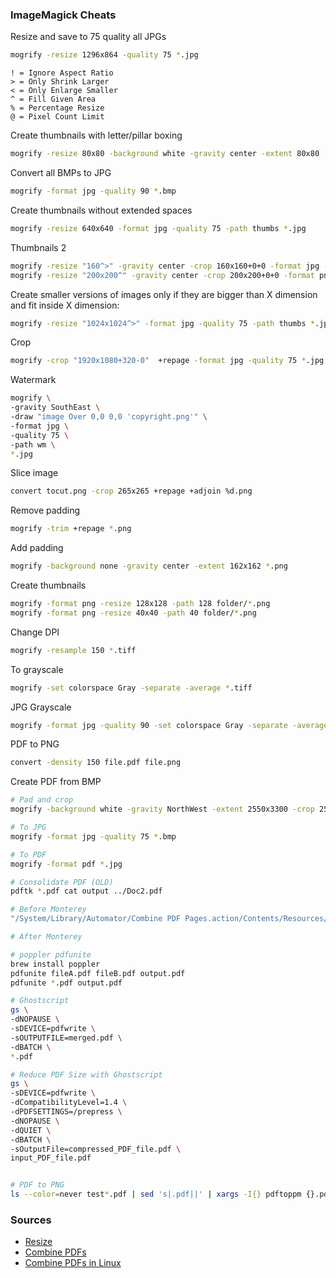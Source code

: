 ### ImageMagick Cheats

Resize and save to 75 quality all JPGs
```sh
mogrify -resize 1296x864 -quality 75 *.jpg
```

```
! = Ignore Aspect Ratio
> = Only Shrink Larger
< = Only Enlarge Smaller
^ = Fill Given Area
% = Percentage Resize
@ = Pixel Count Limit
```

Create thumbnails with letter/pillar boxing
```sh
mogrify -resize 80x80 -background white -gravity center -extent 80x80 -format jpg -quality 75 -path thumbs *.jpg
```

Convert all BMPs to JPG
```sh
mogrify -format jpg -quality 90 *.bmp
```

Create thumbnails without extended spaces
```sh
mogrify -resize 640x640 -format jpg -quality 75 -path thumbs *.jpg
```

Thumbnails 2
```sh
mogrify -resize "160^>" -gravity center -crop 160x160+0+0 -format jpg -quality 75  *.jpg
mogrify -resize "200x200^" -gravity center -crop 200x200+0+0 -format png *.psd
```

Create smaller versions of images only if they are bigger than X dimension and fit inside X dimension:
```sh
mogrify -resize "1024x1024^>" -format jpg -quality 75 -path thumbs *.jpg
```

Crop
```sh
mogrify -crop "1920x1080+320-0"  +repage -format jpg -quality 75 *.jpg
```

Watermark
```sh
mogrify \
-gravity SouthEast \
-draw "image Over 0,0 0,0 'copyright.png'" \
-format jpg \
-quality 75 \
-path wm \
*.jpg
```

Slice image
```sh
convert tocut.png -crop 265x265 +repage +adjoin %d.png
```

Remove padding
```sh
mogrify -trim +repage *.png
```

Add padding
```sh
mogrify -background none -gravity center -extent 162x162 *.png
```

Create thumbnails
```sh
mogrify -format png -resize 128x128 -path 128 folder/*.png
mogrify -format png -resize 40x40 -path 40 folder/*.png
```

Change DPI
```sh
mogrify -resample 150 *.tiff
```

To grayscale
```sh
mogrify -set colorspace Gray -separate -average *.tiff
```

JPG Grayscale
```sh
mogrify -format jpg -quality 90 -set colorspace Gray -separate -average *.tiff
```

PDF to PNG
```sh
convert -density 150 file.pdf file.png
```

Create PDF from BMP
```sh
# Pad and crop
mogrify -background white -gravity NorthWest -extent 2550x3300 -crop 2550x3300+0+0 *.bmp

# To JPG
mogrify -format jpg -quality 75 *.bmp

# To PDF
mogrify -format pdf *.jpg

# Consolidate PDF (OLD)
pdftk *.pdf cat output ../Doc2.pdf

# Before Monterey
"/System/Library/Automator/Combine PDF Pages.action/Contents/Resources/join.py" -o all.pdf *.pdf

# After Monterey

# poppler pdfunite
brew install poppler
pdfunite fileA.pdf fileB.pdf output.pdf
pdfunite *.pdf output.pdf

# Ghostscript
gs \
-dNOPAUSE \
-sDEVICE=pdfwrite \
-sOUTPUTFILE=merged.pdf \
-dBATCH \
*.pdf

# Reduce PDF Size with Ghostscript
gs \
-sDEVICE=pdfwrite \
-dCompatibilityLevel=1.4 \
-dPDFSETTINGS=/prepress \
-dNOPAUSE \
-dQUIET \
-dBATCH \
-sOutputFile=compressed_PDF_file.pdf \
input_PDF_file.pdf


# PDF to PNG
ls --color=never test*.pdf | sed 's|.pdf||' | xargs -I{} pdftoppm {}.pdf -png {}
```

### Sources
* [Resize](http://stackoverflow.com/questions/12433300/imagemagick-how-to-resize-proportionally-with-mogrify-without-a-background)  
* [Combine PDFs](https://jordanelver.co.uk/blog/2021/01/30/combine-pdfs-on-the-command-line-with-pdfunite/)  
* [Combine PDFs in Linux](https://www.bitslovers.com/how-to-merge-pdf-on-linux/)  
